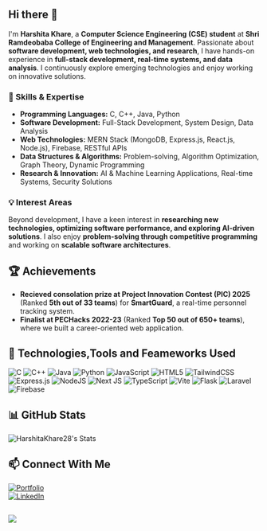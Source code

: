 ## Hi there 👋  
I'm **Harshita Khare**, a **Computer Science Engineering (CSE) student** at **Shri Ramdeobaba College of Engineering and Management**. Passionate about **software development, web technologies, and research**, I have hands-on experience in **full-stack development, real-time systems, and data analysis**. I continuously explore emerging technologies and enjoy working on innovative solutions.  

### 🚀 Skills & Expertise  
- **Programming Languages:** C, C++, Java, Python  
- **Software Development:** Full-Stack Development, System Design, Data Analysis  
- **Web Technologies:** MERN Stack (MongoDB, Express.js, React.js, Node.js), Firebase, RESTful APIs  
- **Data Structures & Algorithms:** Problem-solving, Algorithm Optimization, Graph Theory, Dynamic Programming  
- **Research & Innovation:** AI & Machine Learning Applications, Real-time Systems, Security Solutions  

### 💡 Interest Areas  
Beyond development, I have a keen interest in **researching new technologies, optimizing software performance, and exploring AI-driven solutions**. I also enjoy **problem-solving through competitive programming** and working on **scalable software architectures**.  

## 🏆 Achievements  
- **Recieved consolation prize at Project Innovation Contest (PIC) 2025** (Ranked **5th out of 33 teams**) for **SmartGuard**, a real-time personnel tracking system.  
- **Finalist at PECHacks 2022-23** (Ranked **Top 50 out of 650+ teams**), where we built a career-oriented web application.  

## 🔧 Technologies,Tools and Feameworks Used  
![C](https://img.shields.io/badge/c-%2300599C.svg?style=for-the-badge&logo=c&logoColor=white)  ![C++](https://img.shields.io/badge/c++-%2300599C.svg?style=for-the-badge&logo=c%2B%2B&logoColor=white)  ![Java](https://img.shields.io/badge/java-%23ED8B00.svg?style=for-the-badge&logo=openjdk&logoColor=white) ![Python](https://img.shields.io/badge/python-3670A0?style=for-the-badge&logo=python&logoColor=ffdd54)  ![JavaScript](https://img.shields.io/badge/javascript-%23323330.svg?style=for-the-badge&logo=javascript&logoColor=%23F7DF1E) ![HTML5](https://img.shields.io/badge/html5-%23E34F26.svg?style=for-the-badge&logo=html5&logoColor=white) ![TailwindCSS](https://img.shields.io/badge/tailwindcss-%2338B2AC.svg?style=for-the-badge&logo=tailwind-css&logoColor=white) ![Express.js](https://img.shields.io/badge/express.js-%23404d59.svg?style=for-the-badge&logo=express&logoColor=%2361DAFB) ![NodeJS](https://img.shields.io/badge/node.js-6DA55F?style=for-the-badge&logo=node.js&logoColor=white) ![Next JS](https://img.shields.io/badge/Next-black?style=for-the-badge&logo=next.js&logoColor=white) ![TypeScript](https://img.shields.io/badge/typescript-%23007ACC.svg?style=for-the-badge&logo=typescript&logoColor=white) ![Vite](https://img.shields.io/badge/vite-%23646CFF.svg?style=for-the-badge&logo=vite&logoColor=white) ![Flask](https://img.shields.io/badge/flask-%23000.svg?style=for-the-badge&logo=flask&logoColor=white) ![Laravel](https://img.shields.io/badge/laravel-%23FF2D20.svg?style=for-the-badge&logo=laravel&logoColor=white)  ![Firebase](https://img.shields.io/badge/firebase-a08021?style=for-the-badge&logo=firebase&logoColor=ffcd34)

## 📊 GitHub Stats  
![HarshitaKhare28's Stats](https://github-readme-stats.vercel.app/api?username=HarshitaKhare28&theme=highcontrast&show_icons=true&hide_border=true&count_private=true)  

## 📫 Connect With Me  
[![Portfolio](https://img.shields.io/badge/Portfolio-%23000000.svg?style=for-the-badge&logo=firefox&logoColor=white)](https://www.harshitakhare.co/)  
[![LinkedIn](https://img.shields.io/badge/LinkedIn-%230A66C2.svg?style=for-the-badge&logo=linkedin&logoColor=white)](https://www.linkedin.com/in/harshita-khare-a5152625a/)  

## ![](https://komarev.com/ghpvc/?username=HarshitaKhare28&color=ff69b4&style=for-the-badge)

